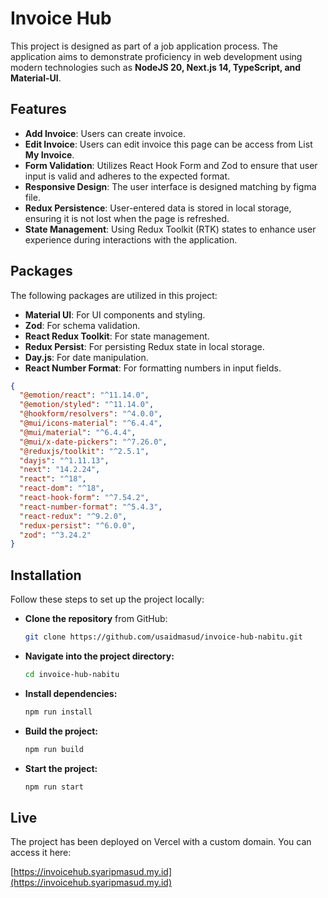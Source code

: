 # Invoice Hub

This project is designed as part of a job application process. The application aims to demonstrate proficiency in web development using modern technologies such as **NodeJS 20, Next.js 14, TypeScript, and Material-UI**.

## Features

- **Add Invoice**: Users can create invoice.
- **Edit Invoice**: Users can edit invoice this page can be access from List **My Invoice**.
- **Form Validation**: Utilizes React Hook Form and Zod to ensure that user input is valid and adheres to the expected format.
- **Responsive Design**: The user interface is designed matching by figma file.
- **Redux Persistence**: User-entered data is stored in local storage, ensuring it is not lost when the page is refreshed.
- **State Management**: Using Redux Toolkit (RTK) states to enhance user experience during interactions with the application.

## Packages

The following packages are utilized in this project:

- **Material UI**: For UI components and styling.
- **Zod**: For schema validation.
- **React Redux Toolkit**: For state management.
- **Redux Persist**: For persisting Redux state in local storage.
- **Day.js**: For date manipulation.
- **React Number Format**: For formatting numbers in input fields.

```json
{
  "@emotion/react": "^11.14.0",
  "@emotion/styled": "^11.14.0",
  "@hookform/resolvers": "^4.0.0",
  "@mui/icons-material": "^6.4.4",
  "@mui/material": "^6.4.4",
  "@mui/x-date-pickers": "^7.26.0",
  "@reduxjs/toolkit": "^2.5.1",
  "dayjs": "^1.11.13",
  "next": "14.2.24",
  "react": "^18",
  "react-dom": "^18",
  "react-hook-form": "^7.54.2",
  "react-number-format": "^5.4.3",
  "react-redux": "^9.2.0",
  "redux-persist": "^6.0.0",
  "zod": "^3.24.2"
}
```

## Installation

Follow these steps to set up the project locally:

- **Clone the repository** from GitHub:
  ```bash
  git clone https://github.com/usaidmasud/invoice-hub-nabitu.git
  ```
- **Navigate into the project directory:**
  ```bash
  cd invoice-hub-nabitu
  ```
- **Install dependencies:**
  ```bash
  npm run install
  ```
- **Build the project:**
  ```bash
  npm run build
  ```
- **Start the project:**
  ```bash
  npm run start
  ```

## Live

The project has been deployed on Vercel with a custom domain. You can access it here:

[https://invoicehub.syaripmasud.my.id](https://invoicehub.syaripmasud.my.id)
